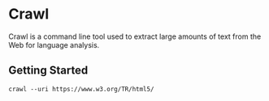 # Crawl

Crawl is a command line tool used to extract large amounts of text from the Web for language analysis.

## Getting Started

```
crawl --uri https://www.w3.org/TR/html5/
```